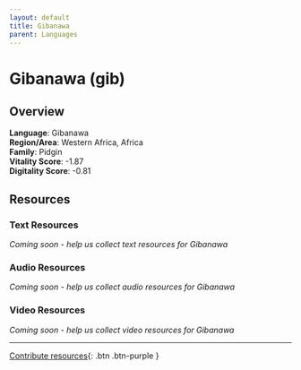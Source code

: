 ```yaml
---
layout: default
title: Gibanawa
parent: Languages
---
```


# Gibanawa (gib)

## Overview

**Language**: Gibanawa  
**Region/Area**: Western Africa, Africa  
**Family**: Pidgin  
**Vitality Score**: -1.87  
**Digitality Score**: -0.81  

## Resources

### Text Resources
*Coming soon - help us collect text resources for Gibanawa*

### Audio Resources
*Coming soon - help us collect audio resources for Gibanawa*

### Video Resources
*Coming soon - help us collect video resources for Gibanawa*

---

[Contribute resources](https://fairtrain.github.io/){: .btn .btn-purple }
